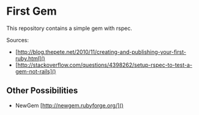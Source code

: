 First Gem
=========

This repository contains a simple gem with rspec.

Sources:

 * [http://blog.thepete.net/2010/11/creating-and-publishing-your-first-ruby.html]()
 * [http://stackoverflow.com/questions/4398262/setup-rspec-to-test-a-gem-not-rails]()

Other Possibilities
-------------------

 * NewGem [http://newgem.rubyforge.org/]()